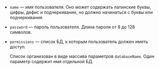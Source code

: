 * `name` — имя пользователя. Оно может содержать латинские буквы, цифры, дефис и подчеркивание, но должно начинаться с буквы или подчеркивания.
* `password` — пароль пользователя. Длина пароля от 8 до 128 символов.
* `permissions` — список БД, к которым пользователь должен иметь доступ.

    Список организован в виде массива параметров `databaseName`. Один параметр содержит имя отдельной БД.
